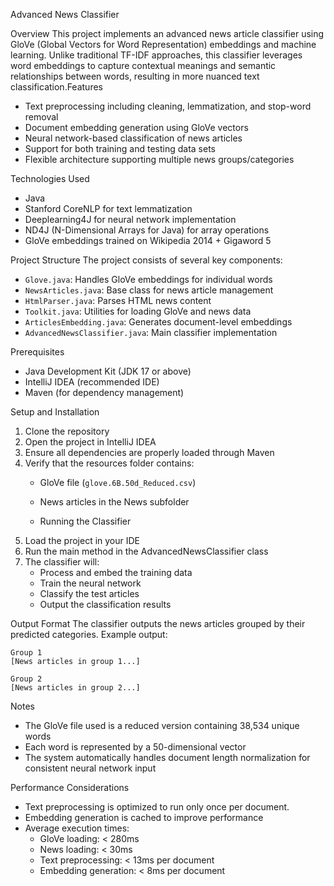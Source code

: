Advanced News Classifier

Overview
This project implements an advanced news article classifier using GloVe (Global Vectors for Word Representation) embeddings and machine learning. Unlike traditional TF-IDF approaches, this classifier leverages word embeddings to capture contextual meanings and semantic relationships between words, resulting in more nuanced text classification.Features
- Text preprocessing including cleaning, lemmatization, and stop-word removal
- Document embedding generation using GloVe vectors
- Neural network-based classification of news articles
- Support for both training and testing data sets
- Flexible architecture supporting multiple news groups/categories

Technologies Used
- Java
- Stanford CoreNLP for text lemmatization
- Deeplearning4J for neural network implementation
- ND4J (N-Dimensional Arrays for Java) for array operations
- GloVe embeddings trained on Wikipedia 2014 + Gigaword 5

Project Structure
The project consists of several key components:

- `Glove.java`: Handles GloVe embeddings for individual words
- `NewsArticles.java`: Base class for news article management
- `HtmlParser.java`: Parses HTML news content
- `Toolkit.java`: Utilities for loading GloVe and news data
- `ArticlesEmbedding.java`: Generates document-level embeddings
- `AdvancedNewsClassifier.java`: Main classifier implementation

Prerequisites
- Java Development Kit (JDK 17 or above)
- IntelliJ IDEA (recommended IDE)
- Maven (for dependency management)

Setup and Installation
1. Clone the repository
2. Open the project in IntelliJ IDEA
3. Ensure all dependencies are properly loaded through Maven
4. Verify that the resources folder contains:
    - GloVe file (`glove.6B.50d_Reduced.csv`)
    - News articles in the News subfolder

    - Running the Classifier
1. Load the project in your IDE
2. Run the main method in the AdvancedNewsClassifier class
3. The classifier will:
    - Process and embed the training data
    - Train the neural network
    - Classify the test articles
    - Output the classification results

Output Format
The classifier outputs the news articles grouped by their predicted categories. Example output:
```
Group 1
[News articles in group 1...]

Group 2
[News articles in group 2...]
```

Notes
- The GloVe file used is a reduced version containing 38,534 unique words
- Each word is represented by a 50-dimensional vector
- The system automatically handles document length normalization for consistent neural network input

Performance Considerations
- Text preprocessing is optimized to run only once per document.
- Embedding generation is cached to improve performance
- Average execution times:
    - GloVe loading: < 280ms
    - News loading: < 30ms
    - Text preprocessing: < 13ms per document
    - Embedding generation: < 8ms per document
